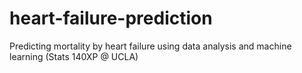 # heart-failure-prediction
Predicting mortality by heart failure using data analysis and machine learning (Stats 140XP @ UCLA)
